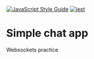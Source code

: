 [![JavaScript Style Guide](https://img.shields.io/badge/code_style-semistandard-brightgreen.svg)](https://standardjs.com)
 [![jest](https://jestjs.io/img/jest-badge.svg)](https://github.com/facebook/jest)
 
# Simple chat app

Websockets practice